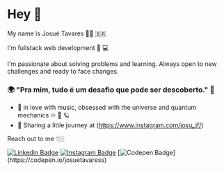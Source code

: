 # Hey 👋

My name is Josué Tavares  👨‍💻 🇧🇷

I'm fullstack web development 🖤 💻

I'm passionate about solving problems and learning. Always open to new challenges and ready to face changes.

### 🌍 "Pra mim, tudo é um desafio que pode ser descoberto." 🧠

- 🎸 in love with music, obsessed with the universe and quantum mechanics ♾️ 🌌 🪐
- 🚧 Sharing a little journey at (https://www.instagram.com/josu_jf/) 

Reach out to me 👇🏼


[![Linkedin Badge](https://img.shields.io/badge/-LinkedIn-blue?style=flat-square&logo=Linkedin&logoColor=white&link=https://https://www.linkedin.com/in/josu%C3%A9tavares/)](https://www.linkedin.com/in/josu%C3%A9tavares/) [![Instagram Badge](https://img.shields.io/badge/-Instagram-red?style=flat-square&logo=Instagram&logoColor=white&link=https://www.instagram.com/papodedev/)](https://www.instagram.com/josu_jf/) [![Codepen Badge](https://img.shields.io/badge/-Codepen-black?style=flat-square&logo=Codepen&logoColor=white&link=[https://codepen.io/josuetavaress](https://codepen.io/josuetavaress))](https://codepen.io/josuetavaress)
